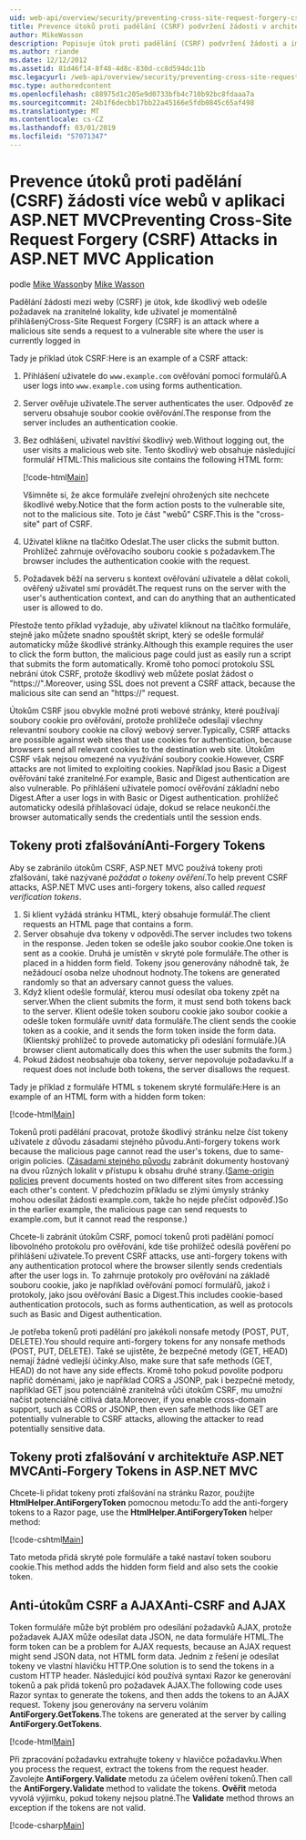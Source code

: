 ```yaml
---
uid: web-api/overview/security/preventing-cross-site-request-forgery-csrf-attacks
title: Prevence útoků proti padělání (CSRF) podvržení žádosti v architektuře ASP.NET MVC
author: MikeWasson
description: Popisuje útok proti padělání (CSRF) podvržení žádosti a implementovat opatření proti CSRF v ASP.NET Web MVC.
ms.author: riande
ms.date: 12/12/2012
ms.assetid: 81d46f14-8f48-4d8c-830d-cc8d594dc11b
msc.legacyurl: /web-api/overview/security/preventing-cross-site-request-forgery-csrf-attacks
msc.type: authoredcontent
ms.openlocfilehash: c88975d1c205e9d0733bfb4c710b92bc8fdaaa7a
ms.sourcegitcommit: 24b1f6decbb17bb22a45166e5fdb0845c65af498
ms.translationtype: MT
ms.contentlocale: cs-CZ
ms.lasthandoff: 03/01/2019
ms.locfileid: "57071347"
---
```

<a name="preventing-cross-site-request-forgery-csrf-attacks-in-aspnet-mvc-application"></a><span data-ttu-id="ca713-103">Prevence útoků proti padělání (CSRF) žádosti více webů v aplikaci ASP.NET MVC</span><span class="sxs-lookup"><span data-stu-id="ca713-103">Preventing Cross-Site Request Forgery (CSRF) Attacks in ASP.NET MVC Application</span></span>
====================
<span data-ttu-id="ca713-104">podle [Mike Wasson](https://github.com/MikeWasson)</span><span class="sxs-lookup"><span data-stu-id="ca713-104">by [Mike Wasson](https://github.com/MikeWasson)</span></span>

<span data-ttu-id="ca713-105">Padělání žádosti mezi weby (CSRF) je útok, kde škodlivý web odešle požadavek na zranitelné lokality, kde uživatel je momentálně přihlášený</span><span class="sxs-lookup"><span data-stu-id="ca713-105">Cross-Site Request Forgery (CSRF) is an attack where a malicious site sends a request to a vulnerable site where the user is currently logged in</span></span>

<span data-ttu-id="ca713-106">Tady je příklad útok CSRF:</span><span class="sxs-lookup"><span data-stu-id="ca713-106">Here is an example of a CSRF attack:</span></span>

1. <span data-ttu-id="ca713-107">Přihlášení uživatele do `www.example.com` ověřování pomocí formulářů.</span><span class="sxs-lookup"><span data-stu-id="ca713-107">A user logs into `www.example.com` using forms authentication.</span></span>
2. <span data-ttu-id="ca713-108">Server ověřuje uživatele.</span><span class="sxs-lookup"><span data-stu-id="ca713-108">The server authenticates the user.</span></span> <span data-ttu-id="ca713-109">Odpověď ze serveru obsahuje soubor cookie ověřování.</span><span class="sxs-lookup"><span data-stu-id="ca713-109">The response from the server includes an authentication cookie.</span></span>
3. <span data-ttu-id="ca713-110">Bez odhlášení, uživatel navštíví škodlivý web.</span><span class="sxs-lookup"><span data-stu-id="ca713-110">Without logging out, the user visits a malicious web site.</span></span> <span data-ttu-id="ca713-111">Tento škodlivý web obsahuje následující formulář HTML:</span><span class="sxs-lookup"><span data-stu-id="ca713-111">This malicious site contains the following HTML form:</span></span> 

    [!code-html[Main](preventing-cross-site-request-forgery-csrf-attacks/samples/sample1.html)]

    <span data-ttu-id="ca713-112">Všimněte si, že akce formuláře zveřejní ohrožených site nechcete škodlivé weby.</span><span class="sxs-lookup"><span data-stu-id="ca713-112">Notice that the form action posts to the vulnerable site, not to the malicious site.</span></span> <span data-ttu-id="ca713-113">Toto je část "webů" CSRF.</span><span class="sxs-lookup"><span data-stu-id="ca713-113">This is the "cross-site" part of CSRF.</span></span>
4. <span data-ttu-id="ca713-114">Uživatel klikne na tlačítko Odeslat.</span><span class="sxs-lookup"><span data-stu-id="ca713-114">The user clicks the submit button.</span></span> <span data-ttu-id="ca713-115">Prohlížeč zahrnuje ověřovacího souboru cookie s požadavkem.</span><span class="sxs-lookup"><span data-stu-id="ca713-115">The browser includes the authentication cookie with the request.</span></span>
5. <span data-ttu-id="ca713-116">Požadavek běží na serveru s kontext ověřování uživatele a dělat cokoli, ověřený uživatel smí provádět.</span><span class="sxs-lookup"><span data-stu-id="ca713-116">The request runs on the server with the user's authentication context, and can do anything that an authenticated user is allowed to do.</span></span>

<span data-ttu-id="ca713-117">Přestože tento příklad vyžaduje, aby uživatel kliknout na tlačítko formuláře, stejně jako můžete snadno spouštět skript, který se odešle formulář automaticky může škodlivé stránky.</span><span class="sxs-lookup"><span data-stu-id="ca713-117">Although this example requires the user to click the form button, the malicious page could just as easily run a script that submits the form automatically.</span></span> <span data-ttu-id="ca713-118">Kromě toho pomocí protokolu SSL nebrání útok CSRF, protože škodlivý web můžete poslat žádost o "https://".</span><span class="sxs-lookup"><span data-stu-id="ca713-118">Moreover, using SSL does not prevent a CSRF attack, because the malicious site can send an "https://" request.</span></span>

<span data-ttu-id="ca713-119">Útokům CSRF jsou obvykle možné proti webové stránky, které používají soubory cookie pro ověřování, protože prohlížeče odesílají všechny relevantní soubory cookie na cílový webový server.</span><span class="sxs-lookup"><span data-stu-id="ca713-119">Typically, CSRF attacks are possible against web sites that use cookies for authentication, because browsers send all relevant cookies to the destination web site.</span></span> <span data-ttu-id="ca713-120">Útokům CSRF však nejsou omezené na využívání soubory cookie.</span><span class="sxs-lookup"><span data-stu-id="ca713-120">However, CSRF attacks are not limited to exploiting cookies.</span></span> <span data-ttu-id="ca713-121">Například jsou Basic a Digest ověřování také zranitelné.</span><span class="sxs-lookup"><span data-stu-id="ca713-121">For example, Basic and Digest authentication are also vulnerable.</span></span> <span data-ttu-id="ca713-122">Po přihlášení uživatele pomocí ověřování základní nebo Digest.</span><span class="sxs-lookup"><span data-stu-id="ca713-122">After a user logs in with Basic or Digest authentication.</span></span> <span data-ttu-id="ca713-123">prohlížeč automaticky odesílá přihlašovací údaje, dokud se relace neukončí.</span><span class="sxs-lookup"><span data-stu-id="ca713-123">the browser automatically sends the credentials until the session ends.</span></span>

## <a name="anti-forgery-tokens"></a><span data-ttu-id="ca713-124">Tokeny proti zfalšování</span><span class="sxs-lookup"><span data-stu-id="ca713-124">Anti-Forgery Tokens</span></span>

<span data-ttu-id="ca713-125">Aby se zabránilo útokům CSRF, ASP.NET MVC používá tokeny proti zfalšování, také nazývané *požádat o tokeny ověření*.</span><span class="sxs-lookup"><span data-stu-id="ca713-125">To help prevent CSRF attacks, ASP.NET MVC uses anti-forgery tokens, also called *request verification tokens*.</span></span>

1. <span data-ttu-id="ca713-126">Si klient vyžádá stránku HTML, který obsahuje formulář.</span><span class="sxs-lookup"><span data-stu-id="ca713-126">The client requests an HTML page that contains a form.</span></span>
2. <span data-ttu-id="ca713-127">Server obsahuje dva tokeny v odpovědi.</span><span class="sxs-lookup"><span data-stu-id="ca713-127">The server includes two tokens in the response.</span></span> <span data-ttu-id="ca713-128">Jeden token se odešle jako soubor cookie.</span><span class="sxs-lookup"><span data-stu-id="ca713-128">One token is sent as a cookie.</span></span> <span data-ttu-id="ca713-129">Druhá je umístěn v skryté pole formuláře.</span><span class="sxs-lookup"><span data-stu-id="ca713-129">The other is placed in a hidden form field.</span></span> <span data-ttu-id="ca713-130">Tokeny jsou generovány náhodně tak, že nežádoucí osoba nelze uhodnout hodnoty.</span><span class="sxs-lookup"><span data-stu-id="ca713-130">The tokens are generated randomly so that an adversary cannot guess the values.</span></span>
3. <span data-ttu-id="ca713-131">Když klient odešle formulář, kterou musí odesílat oba tokeny zpět na server.</span><span class="sxs-lookup"><span data-stu-id="ca713-131">When the client submits the form, it must send both tokens back to the server.</span></span> <span data-ttu-id="ca713-132">Klient odešle token souboru cookie jako soubor cookie a odešle token formuláře uvnitř data formuláře.</span><span class="sxs-lookup"><span data-stu-id="ca713-132">The client sends the cookie token as a cookie, and it sends the form token inside the form data.</span></span> <span data-ttu-id="ca713-133">(Klientský prohlížeč to provede automaticky při odeslání formuláře.)</span><span class="sxs-lookup"><span data-stu-id="ca713-133">(A browser client automatically does this when the user submits the form.)</span></span>
4. <span data-ttu-id="ca713-134">Pokud žádost neobsahuje oba tokeny, server nepovoluje požadavku.</span><span class="sxs-lookup"><span data-stu-id="ca713-134">If a request does not include both tokens, the server disallows the request.</span></span>

<span data-ttu-id="ca713-135">Tady je příklad z formuláře HTML s tokenem skryté formuláře:</span><span class="sxs-lookup"><span data-stu-id="ca713-135">Here is an example of an HTML form with a hidden form token:</span></span>

[!code-html[Main](preventing-cross-site-request-forgery-csrf-attacks/samples/sample2.html)]

<span data-ttu-id="ca713-136">Tokenů proti padělání pracovat, protože škodlivý stránku nelze číst tokeny uživatele z důvodu zásadami stejného původu.</span><span class="sxs-lookup"><span data-stu-id="ca713-136">Anti-forgery tokens work because the malicious page cannot read the user's tokens, due to same-origin policies.</span></span> <span data-ttu-id="ca713-137">([Zásadami stejného původu](http://www.w3.org/Security/wiki/Same_Origin_Policy) zabránit dokumenty hostovaný na dvou různých lokalit v přístupu k obsahu druhé strany.</span><span class="sxs-lookup"><span data-stu-id="ca713-137">([Same-origin policies](http://www.w3.org/Security/wiki/Same_Origin_Policy) prevent documents hosted on two different sites from accessing each other's content.</span></span> <span data-ttu-id="ca713-138">V předchozím příkladu se zlými úmysly stránky mohou odesílat žádosti example.com, takže ho nejde přečíst odpověď.)</span><span class="sxs-lookup"><span data-stu-id="ca713-138">So in the earlier example, the malicious page can send requests to example.com, but it cannot read the response.)</span></span>

<span data-ttu-id="ca713-139">Chcete-li zabránit útokům CSRF, pomocí tokenů proti padělání pomocí libovolného protokolu pro ověřování, kde tiše prohlížeč odesílá pověření po přihlášení uživatele.</span><span class="sxs-lookup"><span data-stu-id="ca713-139">To prevent CSRF attacks, use anti-forgery tokens with any authentication protocol where the browser silently sends credentials after the user logs in.</span></span> <span data-ttu-id="ca713-140">To zahrnuje protokoly pro ověřování na základě souboru cookie, jako je například ověřování pomocí formulářů, jakož i protokoly, jako jsou ověřování Basic a Digest.</span><span class="sxs-lookup"><span data-stu-id="ca713-140">This includes cookie-based authentication protocols, such as forms authentication, as well as protocols such as Basic and Digest authentication.</span></span>

<span data-ttu-id="ca713-141">Je potřeba tokenů proti padělání pro jakékoli nonsafe metody (POST, PUT, DELETE).</span><span class="sxs-lookup"><span data-stu-id="ca713-141">You should require anti-forgery tokens for any nonsafe methods (POST, PUT, DELETE).</span></span> <span data-ttu-id="ca713-142">Také se ujistěte, že bezpečné metody (GET, HEAD) nemají žádné vedlejší účinky.</span><span class="sxs-lookup"><span data-stu-id="ca713-142">Also, make sure that safe methods (GET, HEAD) do not have any side effects.</span></span> <span data-ttu-id="ca713-143">Kromě toho pokud povolíte podporu napříč doménami, jako je například CORS a JSONP, pak i bezpečné metody, například GET jsou potenciálně zranitelná vůči útokům CSRF, mu umožní načíst potenciálně citlivá data.</span><span class="sxs-lookup"><span data-stu-id="ca713-143">Moreover, if you enable cross-domain support, such as CORS or JSONP, then even safe methods like GET are potentially vulnerable to CSRF attacks, allowing the attacker to read potentially sensitive data.</span></span>

## <a name="anti-forgery-tokens-in-aspnet-mvc"></a><span data-ttu-id="ca713-144">Tokeny proti zfalšování v architektuře ASP.NET MVC</span><span class="sxs-lookup"><span data-stu-id="ca713-144">Anti-Forgery Tokens in ASP.NET MVC</span></span>

<span data-ttu-id="ca713-145">Chcete-li přidat tokeny proti zfalšování na stránku Razor, použijte **HtmlHelper.AntiForgeryToken** pomocnou metodu:</span><span class="sxs-lookup"><span data-stu-id="ca713-145">To add the anti-forgery tokens to a Razor page, use the **HtmlHelper.AntiForgeryToken** helper method:</span></span>

[!code-cshtml[Main](preventing-cross-site-request-forgery-csrf-attacks/samples/sample3.cshtml)]

<span data-ttu-id="ca713-146">Tato metoda přidá skryté pole formuláře a také nastaví token souboru cookie.</span><span class="sxs-lookup"><span data-stu-id="ca713-146">This method adds the hidden form field and also sets the cookie token.</span></span>

## <a name="anti-csrf-and-ajax"></a><span data-ttu-id="ca713-147">Anti-útokům CSRF a AJAX</span><span class="sxs-lookup"><span data-stu-id="ca713-147">Anti-CSRF and AJAX</span></span>

<span data-ttu-id="ca713-148">Token formuláře může být problém pro odesílání požadavků AJAX, protože požadavek AJAX může odesílat data JSON, ne data formuláře HTML.</span><span class="sxs-lookup"><span data-stu-id="ca713-148">The form token can be a problem for AJAX requests, because an AJAX request might send JSON data, not HTML form data.</span></span> <span data-ttu-id="ca713-149">Jedním z řešení je odesílat tokeny ve vlastní hlavičku HTTP.</span><span class="sxs-lookup"><span data-stu-id="ca713-149">One solution is to send the tokens in a custom HTTP header.</span></span> <span data-ttu-id="ca713-150">Následující kód používá syntaxi Razor ke generování tokenů a pak přidá tokenů pro požadavek AJAX.</span><span class="sxs-lookup"><span data-stu-id="ca713-150">The following code uses Razor syntax to generate the tokens, and then adds the tokens to an AJAX request.</span></span> <span data-ttu-id="ca713-151">Tokeny jsou generovány na serveru voláním **AntiForgery.GetTokens**.</span><span class="sxs-lookup"><span data-stu-id="ca713-151">The tokens are generated at the server by calling **AntiForgery.GetTokens**.</span></span>

[!code-html[Main](preventing-cross-site-request-forgery-csrf-attacks/samples/sample4.html)]

<span data-ttu-id="ca713-152">Při zpracování požadavku extrahujte tokeny v hlavičce požadavku.</span><span class="sxs-lookup"><span data-stu-id="ca713-152">When you process the request, extract the tokens from the request header.</span></span> <span data-ttu-id="ca713-153">Zavolejte **AntiForgery.Validate** metodu za účelem ověření tokenů.</span><span class="sxs-lookup"><span data-stu-id="ca713-153">Then call the **AntiForgery.Validate** method to validate the tokens.</span></span> <span data-ttu-id="ca713-154">**Ověřit** metoda vyvolá výjimku, pokud tokeny nejsou platné.</span><span class="sxs-lookup"><span data-stu-id="ca713-154">The **Validate** method throws an exception if the tokens are not valid.</span></span>

[!code-csharp[Main](preventing-cross-site-request-forgery-csrf-attacks/samples/sample5.cs)]
